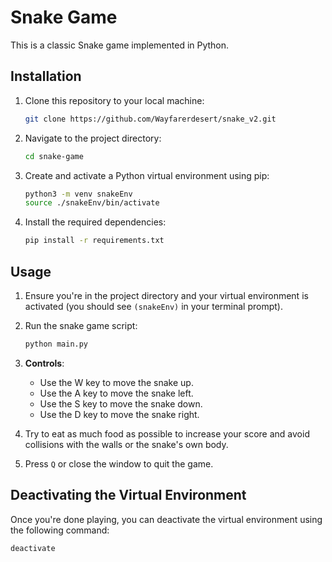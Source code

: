 # Snake Game

This is a classic Snake game implemented in Python.

## Installation

1. Clone this repository to your local machine:

    ```bash
    git clone https://github.com/Wayfarerdesert/snake_v2.git
    ```

2. Navigate to the project directory:

    ```bash
    cd snake-game
    ```

3. Create and activate a Python virtual environment using pip:

    ```bash
    python3 -m venv snakeEnv
    source ./snakeEnv/bin/activate
    ```

4. Install the required dependencies:

    ```bash
    pip install -r requirements.txt
    ```

## Usage

1. Ensure you're in the project directory and your virtual environment is activated (you should see `(snakeEnv)` in your terminal prompt).

2. Run the snake game script:

    ```bash
    python main.py
    ```

3. **Controls**:
   - Use the W key to move the snake up.
   - Use the A key to move the snake left.
   - Use the S key to move the snake down.
   - Use the D key to move the snake right.

4. Try to eat as much food as possible to increase your score and avoid collisions with the walls or the snake's own body.

5. Press `Q` or close the window to quit the game.

## Deactivating the Virtual Environment

Once you're done playing, you can deactivate the virtual environment using the following command:
```bash
deactivate
